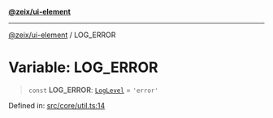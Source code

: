 [**@zeix/ui-element**](../README.md)

***

[@zeix/ui-element](../globals.md) / LOG\_ERROR

# Variable: LOG\_ERROR

> `const` **LOG\_ERROR**: [`LogLevel`](../type-aliases/LogLevel.md) = `'error'`

Defined in: [src/core/util.ts:14](https://github.com/zeixcom/ui-element/blob/225e640fa98977b4408bfa74cd8ff2723fba3b84/src/core/util.ts#L14)
